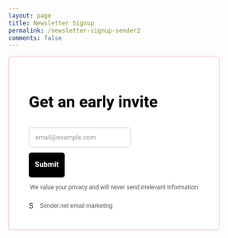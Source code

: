 ```yaml
---
layout: page
title: Newsletter Signup
permalink: /newsletter-signup-sender2
comments: false
---
```


<script type="text/javascript" async="">/*! formbouncerjs v1.4.6 | (c) 2019 Chris Ferdinandi | MIT License | http://github.com/cferdinandi/bouncer */
"document"in self&&("classList"in document.createElement("_")&&(!document.createElementNS||"classList"in document.createElementNS("http://www.w3.org/2000/svg","g"))||(function(e){"use strict";if("Element"in e){var t="classList",r="prototype",n=e.Element[r],a=Object,i=String[r].trim||function(){return this.replace(/^\s+|\s+$/g,"")},o=Array[r].indexOf||function(e){for(var t=0,r=this.length;t<r;t++)if(t in this&&this[t]===e)return t;return-1},l=function(e,t){this.name=e,this.code=DOMException[e],this.message=t},u=function(e,t){if(""===t)throw new l("SYNTAX_ERR","An invalid or illegal string was specified");if(/\s/.test(t))throw new l("INVALID_CHARACTER_ERR","String contains an invalid character");return o.call(e,t)},s=function(e){for(var t=i.call(e.getAttribute("class")||""),r=t?t.split(/\s+/):[],n=0,a=r.length;n<a;n++)this.push(r[n]);this._updateClassName=function(){e.setAttribute("class",this.toString())}},c=s[r]=[],f=function(){return new s(this)};if(l[r]=Error[r],c.item=function(e){return this[e]||null},c.contains=function(e){return-1!==u(this,e+="")},c.add=function(){for(var e,t=arguments,r=0,n=t.length,a=!1;e=t[r]+"",-1===u(this,e)&&(this.push(e),a=!0),++r<n;);a&&this._updateClassName()},c.remove=function(){var e,t,r=arguments,n=0,a=r.length,i=!1;do{for(e=r[n]+"",t=u(this,e);-1!==t;)this.splice(t,1),i=!0,t=u(this,e)}while(++n<a);i&&this._updateClassName()},c.toggle=function(e,t){e+="";var r=this.contains(e),n=r?!0!==t&&"remove":!1!==t&&"add";return n&&this[n](e),!0===t||!1===t?t:!r},c.toString=function(){return this.join(" ")},a.defineProperty){var d={get:f,enumerable:!0,configurable:!0};try{a.defineProperty(n,t,d)}catch(e){void 0!==e.number&&-2146823252!==e.number||(d.enumerable=!1,a.defineProperty(n,t,d))}}else a[r].__defineGetter__&&n.__defineGetter__(t,f)}})(self),(function(){"use strict";var e=document.createElement("_");if(e.classList.add("c1","c2"),!e.classList.contains("c2")){var t=function(e){var n=DOMTokenList.prototype[e];DOMTokenList.prototype[e]=function(e){var t,r=arguments.length;for(t=0;t<r;t++)e=arguments[t],n.call(this,e)}};t("add"),t("remove")}if(e.classList.toggle("c3",!1),e.classList.contains("c3")){var r=DOMTokenList.prototype.toggle;DOMTokenList.prototype.toggle=function(e,t){return 1 in arguments&&!this.contains(e)==!t?t:r.call(this,e)}}e=null})()),Element.prototype.closest||(Element.prototype.matches||(Element.prototype.matches=Element.prototype.msMatchesSelector||Element.prototype.webkitMatchesSelector),Element.prototype.closest=function(e){var t=this;if(!document.documentElement.contains(this))return null;do{if(t.matches(e))return t;t=t.parentElement}while(null!==t);return null}),(function(){if("function"==typeof window.CustomEvent)return;function e(e,t){t=t||{bubbles:!1,cancelable:!1,detail:void 0};var r=document.createEvent("CustomEvent");return r.initCustomEvent(e,t.bubbles,t.cancelable,t.detail),r}e.prototype=window.Event.prototype,window.CustomEvent=e})(),Element.prototype.matches||(Element.prototype.matches=Element.prototype.msMatchesSelector||Element.prototype.webkitMatchesSelector),(function(e,t){"function"==typeof define&&define.amd?define([],(function(){return t(e)})):"object"==typeof exports?module.exports=t(e):e.Bouncer=t(e)})("undefined"!=typeof global?global:"undefined"!=typeof window?window:this,(function(a){"use strict";var u={fieldClass:"error",errorClass:"error-message",fieldPrefix:"bouncer-field_",errorPrefix:"bouncer-error_",patterns:{email:/^([^\x00-\x20\x22\x28\x29\x2c\x2e\x3a-\x3c\x3e\x40\x5b-\x5d\x7f-\xff]+|\x22([^\x0d\x22\x5c\x80-\xff]|\x5c[\x00-\x7f])*\x22)(\x2e([^\x00-\x20\x22\x28\x29\x2c\x2e\x3a-\x3c\x3e\x40\x5b-\x5d\x7f-\xff]+|\x22([^\x0d\x22\x5c\x80-\xff]|\x5c[\x00-\x7f])*\x22))*\x40([^\x00-\x20\x22\x28\x29\x2c\x2e\x3a-\x3c\x3e\x40\x5b-\x5d\x7f-\xff]+|\x5b([^\x0d\x5b-\x5d\x80-\xff]|\x5c[\x00-\x7f])*\x5d)(\x2e([^\x00-\x20\x22\x28\x29\x2c\x2e\x3a-\x3c\x3e\x40\x5b-\x5d\x7f-\xff]+|\x5b([^\x0d\x5b-\x5d\x80-\xff]|\x5c[\x00-\x7f])*\x5d))*(\.\w{2,})+$/,url:/^(?:(?:https?|HTTPS?|ftp|FTP):\/\/)(?:\S+(?::\S*)?@)?(?:(?!(?:10|127)(?:\.\d{1,3}){3})(?!(?:169\.254|192\.168)(?:\.\d{1,3}){2})(?!172\.(?:1[6-9]|2\d|3[0-1])(?:\.\d{1,3}){2})(?:[1-9]\d?|1\d\d|2[01]\d|22[0-3])(?:\.(?:1?\d{1,2}|2[0-4]\d|25[0-5])){2}(?:\.(?:[1-9]\d?|1\d\d|2[0-4]\d|25[0-4]))|(?:(?:[a-zA-Z\u00a1-\uffff0-9]-*)*[a-zA-Z\u00a1-\uffff0-9]+)(?:\.(?:[a-zA-Z\u00a1-\uffff0-9]-*)*[a-zA-Z\u00a1-\uffff0-9]+)*(?:\.(?:[a-zA-Z\u00a1-\uffff]{2,}))\.?)(?::\d{2,5})?(?:[/?#]\S*)?$/,number:/^(?:[-+]?[0-9]*[.,]?[0-9]+)$/,color:/^#?([a-fA-F0-9]{6}|[a-fA-F0-9]{3})$/,date:/(?:19|20)[0-9]{2}-(?:(?:0[1-9]|1[0-2])-(?:0[1-9]|1[0-9]|2[0-9])|(?:(?!02)(?:0[1-9]|1[0-2])-(?:30))|(?:(?:0[13578]|1[02])-31))/,time:/^(?:(0[0-9]|1[0-9]|2[0-3])(:[0-5][0-9]))$/,month:/^(?:(?:19|20)[0-9]{2}-(?:(?:0[1-9]|1[0-2])))$/},customValidations:{},messageAfterField:!0,messageCustom:"data-bouncer-message",messageTarget:"data-bouncer-target",messages:{missingValue:{checkbox:"This field is required.",radio:"Please select a value.",select:"Please select a value.","select-multiple":"Please select at least one value.",default:"Please fill out this field."},patternMismatch:{email:"Please enter a valid email address.",url:"Please enter a URL.",number:"Please enter a number",color:"Please match the following format: #rrggbb",date:"Please use the YYYY-MM-DD format",time:"Please use the 24-hour time format. Ex. 23:00",month:"Please use the YYYY-MM format",default:"Please match the requested format."},outOfRange:{over:"Please select a value that is no more than {max}.",under:"Please select a value that is no less than {min}."},wrongLength:{over:"Please shorten this text to no more than {maxLength} characters. You are currently using {length} characters.",under:"Please lengthen this text to {minLength} characters or more. You are currently using {length} characters."},fallback:"There was an error with this field."},disableSubmit:!1,emitEvents:!0},s=function(e,t){Array.prototype.forEach.call(e,t)},c=function(){var r={};return s(arguments,(function(e){for(var t in e){if(!e.hasOwnProperty(t))return;"[object Object]"===Object.prototype.toString.call(e[t])?r[t]=c(r[t],e[t]):r[t]=e[t]}})),r},f=function(e,t,r){if("function"==typeof a.CustomEvent){var n=new CustomEvent(t,{bubbles:!0,detail:r||{}});e.dispatchEvent(n)}},d=function(e,t){return{missingValue:(function(e){if(!e.hasAttribute("required"))return!1;if("checkbox"===e.type)return!e.checked;var t=e.value.length;return"radio"===e.type&&(t=Array.prototype.filter.call(e.form.querySelectorAll('[name="'+m(e.name)+'"]'),(function(e){return e.checked})).length),t<1})(e),patternMismatch:(r=e,n=t,a=r.getAttribute("pattern"),!(!(a=a?new RegExp("^(?:"+a+")$"):n.patterns[r.type])||!r.value||r.value.length<1||r.value.match(a))),outOfRange:(function(e){if(!e.value||e.value.length<1)return!1;var t=e.getAttribute("max"),r=e.getAttribute("min"),n=parseFloat(e.value);return t&&t<n?"over":!!(r&&n<r)&&"under"})(e),wrongLength:(function(e){if(!e.value||e.value.length<1)return!1;var t=e.getAttribute("maxlength"),r=e.getAttribute("minlength"),n=e.value.length;return t&&t<n?"over":!!(r&&n<r)&&"under"})(e)};var r,n,a},m=function(e){for(var t,r=String(e),n=r.length,a=-1,i="",o=r.charCodeAt(0);++a<n;){if(0===(t=r.charCodeAt(a)))throw new InvalidCharacterError("Invalid character: the input contains U+0000.");1<=t&&t<=31||127==t||0===a&&48<=t&&t<=57||1===a&&48<=t&&t<=57&&45===o?i+="\\"+t.toString(16)+" ":i+=128<=t||45===t||95===t||48<=t&&t<=57||65<=t&&t<=90||97<=t&&t<=122?r.charAt(a):"\\"+r.charAt(a)}return i},h=function(e,t,r){var n=e.name?e.name:e.id;return!n&&r&&(n=t.fieldPrefix+Math.floor(999*Math.random()),e.id=n),"checkbox"===e.type&&(n+="_"+(e.value||e.id)),n},x=function(e,t){var r=document.createElement("div");r.className=t.errorClass,r.id=t.errorPrefix+h(e,t,!0);var n=(function(e,t,r){var n=e.getAttribute(r.messageTarget);if(n){var a=e.form.querySelector(n);if(a)return a.firstChild||a.appendChild(document.createTextNode(""))}return r.messageAfterField?(t.nextSibling||t.parentNode.appendChild(document.createTextNode("")),t.nextSibling):t})(e,(function(e){if("radio"===e.type&&e.name){var t=e.form.querySelectorAll('[name="'+m(e.name)+'"]');e=t[t.length-1]}"radio"!==e.type&&"checkbox"!==e.type||(e=e.closest("label")||e.form.querySelector('[for="'+e.id+'"]')||e);return e})(e),t);return n.parentNode.insertBefore(r,n),r},v=function(e,t,r){e.classList.add(r.fieldClass),e.setAttribute("aria-describedby",t.id),e.setAttribute("aria-invalid",!0)},g=function(e,t,r){var n,a,i,o=e.form.querySelector("#"+m(r.errorPrefix+h(e,r)))||x(e,r),l=(function(e,t,r){var n=r.messages;if(t.missingValue)return n.missingValue[e.type]||n.missingValue.default;if(t.outOfRange)return n.outOfRange[t.outOfRange].replace("{max}",e.getAttribute("max")).replace("{min}",e.getAttribute("min")).replace("{length}",e.value.length);if(t.wrongLength)return n.wrongLength[t.wrongLength].replace("{maxLength}",e.getAttribute("maxlength")).replace("{minLength}",e.getAttribute("minlength")).replace("{length}",e.value.length);if(t.patternMismatch){var a=e.getAttribute(r.messageCustom);return a||n.patternMismatch[e.type]||n.patternMismatch.default}for(var i in r.customValidations)if(r.customValidations.hasOwnProperty(i)&&t[i]&&n[i])return n[i];return n.fallback})(e,t,r);o.textContent="function"==typeof l?l(e,r):l,a=o,i=r,"radio"===(n=e).type&&n.name&&Array.prototype.forEach.call(document.querySelectorAll('[name="'+n.name+'"]'),(function(e){v(e,a,i)})),v(n,a,i),r.emitEvents&&f(e,"bouncerShowError",{errors:t})},i=function(e,t){e.classList.remove(t.fieldClass),e.removeAttribute("aria-describedby"),e.removeAttribute("aria-invalid")},p=function(e,t){var r,n,a=e.form.querySelector("#"+m(t.errorPrefix+h(e,t)));a&&(a.parentNode.removeChild(a),n=t,"radio"===(r=e).type&&r.name?Array.prototype.forEach.call(document.querySelectorAll('[name="'+r.name+'"]'),(function(e){i(e,n)})):i(r,n),t.emitEvents&&f(e,"bouncerRemoveError"))};return function(n,e){var l,r={};r.validate=function(e,t){if(!e.disabled&&!e.readOnly&&"reset"!==e.type&&"submit"!==e.type&&"button"!==e.type){var r,n,a,i=c(l,t||{}),o=(a=d(r=e,n=i),{valid:!(function(e){for(var t in e)if(e[t])return!0;return!1})(a=(function(e,t,r,n){for(var a in r)r.hasOwnProperty(a)&&(t[a]=r[a](e,n));return t})(r,a,n.customValidations,n)),errors:a});if(!o.valid)return g(e,o.errors,i),o;p(e,i)}},r.validateAll=function(e){return Array.prototype.filter.call(e.querySelectorAll("input, select, textarea"),(function(e){var t=r.validate(e);return t&&!t.valid}))};var a=function(e){e.target.form&&e.target.form.matches(n)&&r.validate(e.target)},i=function(e){e.target.form&&e.target.form.matches(n)&&e.target.classList.contains(l.fieldClass)&&r.validate(e.target)},o=function(e){if(e.target.matches(n)){e.preventDefault();var t=r.validateAll(e.target);if(0<t.length)return t[0].focus(),void f(e.target,"bouncerFormInvalid",{errors:t});l.disableSubmit||e.target.submit(),l.emitEvents&&f(e.target,"bouncerFormValid")}};r.destroy=function(){var e,t,r;document.removeEventListener("blur",a,!0),document.removeEventListener("input",i,!1),document.removeEventListener("click",i,!1),document.removeEventListener("submit",o,!1),e=n,t=l,s(document.querySelectorAll(e),(function(e){s(e.querySelectorAll("input, select, textarea"),(function(e){p(e,t)}))})),r=n,s(document.querySelectorAll(r),(function(e){e.removeAttribute("novalidate")})),l.emitEvents&&f(document,"bouncerDestroyed",{settings:l}),l=null};var t;return l=c(u,e||{}),t=n,s(document.querySelectorAll(t),(function(e){e.setAttribute("novalidate",!0)})),document.addEventListener("blur",a,!0),document.addEventListener("input",i,!1),document.addEventListener("click",i,!1),document.addEventListener("submit",o,!1),l.emitEvents&&f(document,"bouncerInitialized",{settings:l}),r}}));</script>


<div class="row">
<div class="col-md-12">
<div class="text-center">

<div class="sender-subs-embeded-form sender-form-input-b4xWDx sender-subs-embed-form-b4xWDx">
  <form id="sender-form-content" class="sender-form-box box-bg box-padding sender-form-input-b4xWDx" autocomplete="off" novalidate="true" style="box-shadow: none; position: relative;">
    <div>
      <link href="https://fonts.googleapis.com/css2?family=Roboto:ital,wght@0,400;0,700;1,400;1,700&amp;display=swap" rel="stylesheet">
      <div class="sender-form-flex">
        <div class="sender-form-els">
          <div class="sender-form-success" style="display: none;">
            <div class="sender-form-title sender-form-input-b4xWDx"><p>Oh thank you!</p></div>
            <div class="sender-form-subtitle sender-form-input-b4xWDx"><p>We are glad to have you on board</p></div>
          </div>
          <div class="sender-form">
            <div class="sender-form-title sender-form-input-b4xWDx"><p>Get an early invite</p></div>
              <div class="sender-form-inputs">
                <div class="sender-form-field sender-form-input-b4xWDx">
                  <label class="sender-form-input-b4xWDx sender-form-label"></label>
                  <input class="sender-form-input sender-form-input-b4xWDx" type="email" name="email" required="" placeholder="email@example.com" maxlength="320" dir="auto" comet-listener="email_address_changed" autocomplete="off">
                </div>
              </div>
              <button class="sender-form-button submit-button is-fullwidth" text_during_submit="Sending...">Submit</button>
              <div class="sender-form-bottom-text sender-form-input-b4xWDx"><p style="text-align: center;">We value your privacy and will never send irrelevant information</p></div>
              </div>
              <div style="margin-top: 20px; line-height: 1; text-align: left">
                <a style="cursor: pointer;" target="_blank" href="https://www.sender.net/?utm_source=sender_form&amp;utm_campaign=ep8ZgQ">
                  <img alt="Sender.net" src="https://cdn.sender.net/accounts_resources/logo-no-text.svg" style="height: 13px; margin-right: 5px; position: relative; top: 2px;">
                  <span style="text-decoration: unset; font-family: Arial, sans-serif; color: #555; font-size: 12px; line-height: 16px;">Sender.net email marketing</span>
                </a>
              </div>
            </div>
          </div>
          <div class="sender-form-stylesheets">
            <style>.flex-set { display: flex;  } .flex-justify-center { justify-content: center;  } .flex-align-center { align-items: center;  } .flex-place-center { justify-content: center; align-items: center;  } a { text-decoration: unset;  } a, a:active, a:focus, a:hover, a:visited { color: inherit;  } .sender-subs-embed-form-b4xWDx .sender-form-box * { box-sizing: border-box;  } .sender-form-els > [class^=sender-form] > :first-child { margin-top: 0 !important;  } .sender-subs-embed-form-b4xWDx .sender-form-inputs { margin-top: 20px;  } .sender-subs-embed-form-b4xWDx .sender-form-checkboxes { margin-top: 20px;  } .sender-subs-embed-form-b4xWDx .recaptcha-preview-wrap { margin-top: 10px;  } .sender-subs-embed-form-b4xWDx .sender-form .sender-form-field { display: block;  } .sender-form-input[readonly] { border-color: unset;  } .sender-subs-embed-form-b4xWDx .sender-form-checkbox-holder { line-height: 0;  } .sender-subs-embed-form-b4xWDx .sender-form-field .sender-form-b-checkbox.sender-form-checkbox input[type=checkbox] + .sender-form-check { width: 20px; height: 20px; transition: none; background-size: 10.5px 12px; border-color: #dddddd; border-radius: 5px; border: 1px solid #dddddd;  } .sender-subs-embed-form-b4xWDx .sender-form-b-checkbox.sender-form-checkbox.sender-form-label { width: 100%; margin: 0;  } .sender-subs-embed-form-b4xWDx .sender-form-b-checkbox.sender-form-checkbox .sender-form-check { margin-inline-end: 10px;  } .sender-subs-embed-form-b4xWDx .sender-form-b-checkbox.sender-form-checkbox .sender-form-control-label { padding-left: 0;  } .sender-subs-embed-form-b4xWDx .sender-form-b-checkbox.sender-form-checkbox input[type=checkbox]:checked + .sender-form-check { background-color: #000000; background-image: url("data:image/svg+xml,%3Csvg xmlns='http://www.w3.org/2000/svg'  viewBox='0 0 11 9' %3E %3Cpath fill='none' fill-rule='evenodd' stroke='%23FFF' stroke-width='2' d='M1 3.756L4.375 7 10 1' %3E%3C/path%3E%3C/svg%3E"); background-repeat: no-repeat; background-position: center center; border-color: #000000;  } .sender-subs-embed-form-b4xWDx .sender-form-b-checkbox.sender-form-checkbox input[type=checkbox].is-indeterminate + .sender-form-check { background: #000000 url("data:image/svg+xml,%3Csvg xmlns='http://www.w3.org/2000/svg' viewBox='0 0 1 1'%3E%3Crect style='fill:%23fff' width='0.7' height='0.2' x='.15' y='.4'%3E%3C/rect%3E%3C/svg%3E") no-repeat center center; border-color: #000000;  } .sender-subs-embed-form-b4xWDx .sender-form-field .sender-form-input:active, .sender-form-field .sender-form-input:focus { border-color: #ccc; box-shadow: none;  } .sender-subs-embed-form-b4xWDx .sender-form-field .sender-form-input[type='number'] { -moz-appearance: textfield;  } .sender-subs-embed-form-b4xWDx .sender-form-field input.sender-form-input[type='number'] { padding-right: 28px;  } .sender-subs-embed-form-b4xWDx .sender-form-field .sender-form-input[type='number']::-webkit-outer-spin-button, .sender-subs-embed-form-b4xWDx .sender-form-field .sender-form-input[type='number']::-webkit-inner-spin-button { -webkit-appearance: none; margin: 0;  } .sender-subs-embed-form-b4xWDx .form-number-input-icons { z-index: 1; top: 50%; transform: translateY(-50%); right: 10px; display: flex; flex-direction: column; line-height: 0; background-color: #fff; border-radius: 20px;  } .sender-subs-embed-form-b4xWDx .form-number-input-icons a { cursor: pointer; display: block; user-drag: none; user-select: none; -moz-user-select: none; -webkit-user-drag: none; -webkit-user-select: none; -ms-user-select: none;  } .sender-subs-embed-form-b4xWDx .form-number-input-icons a:hover div { background-color: #ccc;  } .sender-subs-embed-form-b4xWDx .form-number-input-icons a:active div { background-color: #ddd;  } .sender-subs-embed-form-b4xWDx .form-number-input-icons a:first-child { padding: 3px 4px 0; margin: -3px -4px -1px;  } .sender-subs-embed-form-b4xWDx .form-number-input-icons a:first-child div { padding: 2px 2px 0; border: 1px solid #ccc; border-bottom: none; border-top-left-radius: 20px; border-top-right-radius: 20px;  } .sender-subs-embed-form-b4xWDx .form-number-input-icons a:last-child { padding: 0 4px 3px; margin: -1px -4px -3px;  } .sender-subs-embed-form-b4xWDx .form-number-input-icons a:last-child div { padding: 0 2px 2px; border: 1px solid #ccc; border-top: none; border-bottom-left-radius: 20px; border-bottom-right-radius: 20px;  } .sender-subs-embed-form-b4xWDx .form-number-input-icons a i { display: flex;  } .sender-subs-embed-form-b4xWDx .form-number-input-icons a:first-child i svg { transform: rotate(180deg); margin-bottom: 1px;  } .sender-subs-embed-form-b4xWDx .form-number-input-icons a:last-child i svg { margin-top: 1px;  } .sender-subs-embed-form-b4xWDx .form-number-input-icons i svg { width: 7px;  } .sender-subs-embed-form-b4xWDx .sender-form-button { height: auto; line-height: 1.3; white-space: normal; word-break: break-word; border: none; box-shadow: none !important; outline: none !important; direction: ltr;  } .sender-subs-embed-form-b4xWDx .sender-form-button:hover, .sender-subs-embed-form-b4xWDx .sender-form-button:focus, .sender-subs-embed-form-b4xWDx .sender-form-button.sending-request { -webkit-filter: brightness(85%); filter: brightness(85%);  } .sender-form-button.sending-request:hover { cursor: progress;  } .sender-subs-embed-form-b4xWDx .iti__selected-flag { padding-right: 6px; padding-left: 10px; margin-right: auto;  } .sender-subs-embed-form-b4xWDx .iti.iti--allow-dropdown { width: 100%;  } .sender-subs-embed-form-b4xWDx .iti.iti--allow-dropdown input { padding-left: 56px;  } .sender-subs-embed-form-b4xWDx .sender-form-box .sender-form .recaptcha-preview { position: relative; margin-bottom: 0;  } .sender-subs-embed-form-b4xWDx .sender-form-box .sender-form .recaptcha-preview > div:first-of-type { width: 0;  } .sender-subs-embed-form-b4xWDx .sender-form-box .sender-form .recaptcha-preview div iframe { max-width: unset; width: 304px; height: 78px;  } .sender-subs-embed-form-b4xWDx .box-padding { padding-left: 40px; padding-right: 40px; padding-top: 40px; padding-bottom: 40px;  } .sender-subs-embed-form-b4xWDx .sender-form-box { box-sizing: border-box; width: 424px; background-color: #ffffff; border-style: solid; border-radius: 5px; border-width: 1px; border-color: #ffb8b8; margin: 0px; max-width: 100%; box-shadow:  0px 0px 0px 0px rgba(0,0,0,0);  } .sender-subs-embed-form-b4xWDx .sender-form-box .sender-form-flex-wrap { border-radius: calc(5px - 1px);  } .sender-subs-embed-form-b4xWDx .sender-form .sender-form-title { font-family: 'Roboto', sans-serif; font-size: 32px; color: #000000; word-break: break-word; margin-bottom: 0; line-height: 1.2; font-weight: 700;  } .sender-subs-embed-form-b4xWDx .sender-form-success .sender-form-title { font-family: 'Roboto', sans-serif; font-size: 32px; color: #000000; word-break: break-word; margin-bottom: 0; line-height: 1.2; font-weight: 700;  } .sender-subs-embed-form-b4xWDx .sender-form-success .sender-form-subtitle { font-family: 'Roboto', sans-serif; font-size: 16px; color: #2b2b2b; word-break: break-word; line-height: 1.29; margin-top: 20px;  } .sender-subs-embed-form-b4xWDx .sender-form .sender-form-label { font-family: 'Roboto', sans-serif; font-size: 14px; font-weight: 400; color: #000; word-break: break-word; line-height: 1.29; margin-bottom: 5px;  } .sender-subs-embed-form-b4xWDx .sender-form-input::placeholder { font-family: 'Roboto', sans-serif; font-size: 13px; color: #999999; font-weight: 400;  } .sender-subs-embed-form-b4xWDx .sender-form-input { border-width: 1px; border-style: solid; border-color: #ccc; border-radius: 5px; background-color: #ffffff; color: #000000; font-size: 13px; font-family: 'Roboto', sans-serif; box-shadow: none; height: 40px; padding: 7px 12px;  } .sender-subs-embed-form-b4xWDx .sender-form .error-message { font-family: 'Roboto', sans-serif; font-size: 14px; font-weight: 400; word-break: break-word; line-height: 1.29; margin-top: 4px; color: red; text-align: left;  } .sender-subs-embed-form-b4xWDx .sender-form-bottom-text { color: #555; font-size: 12px; font-family: 'Roboto', sans-serif; word-break: break-word; margin-top: 10px; line-height: 1.4;  } .sender-subs-embed-form-b4xWDx button.submit-button { background-color: #000000; border-radius: 5px; color: #ffffff; font-size: 15px; font-family: 'Roboto', sans-serif; margin-top: 10px; min-height: 50px; padding: 12px; font-weight: 700;  } .sender-subs-embed-form-b4xWDx.sender-subs-embeded-form { max-width: 100%;  } .sender-subs-embed-form-b4xWDx .sender-form-flex { width: 100%;  } .sender-subs-embed-form-b4xWDx .sender-form-inputs .sender-form-field:not(:last-child) { margin-bottom: 10px;  } .sender-subs-embed-form-b4xWDx .sender-form-checkboxes .sender-form-field:not(:last-child) { margin-bottom: 10px;  } .sender-subs-embed-form-b4xWDx .sender-form .sender-default-phone-input { padding-right: 12px;  } </style>
            <style id="responsive-media" media="not all">@media screen and (max-width: 525px) { .sender-subs-embed-form-b4xWDx .box-padding { padding-left: 40px; padding-right: 40px; padding-top: 40px; padding-bottom: 40px;  }  }</style>
            </div>
          </div>
        <link rel="stylesheet" href="https://cdn.sender.net/accounts_resources/forms.css">
        <div style="position: absolute; bottom: -1px; left: 50%; width: 1px; height: 2px; pointer-events: none;"></div>
	</form>
</div>

</div>
</div>
</div>
